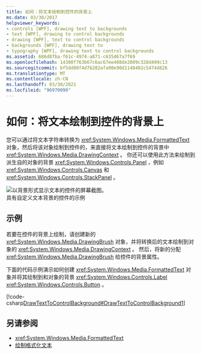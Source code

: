 ```yaml
---
title: 如何：将文本绘制到控件的背景上
ms.date: 03/30/2017
helpviewer_keywords:
- controls [WPF], drawing text to backgrounds
- text [WPF], drawing to control backgrounds
- drawing [WPF], text to control backgrounds
- backgrounds [WPF], drawing text to
- typography [WPF], drawing text to control backgrounds
ms.assetid: 686d8fba-f61c-4974-a871-c635d67a7f69
ms.openlocfilehash: 14300f763b67c6ac67ee408de2009c328d499c13
ms.sourcegitcommit: bf5dd80f4d7b202afa90e90d1148402c5474d826
ms.translationtype: MT
ms.contentlocale: zh-CN
ms.lasthandoff: 03/30/2021
ms.locfileid: "96970090"
---
```

# <a name="how-to-draw-text-to-a-controls-background"></a>如何：将文本绘制到控件的背景上
您可以通过将文本字符串转换为 <xref:System.Windows.Media.FormattedText> 对象，然后将该对象绘制到控件的，来直接将文本绘制到控件的背景中 <xref:System.Windows.Media.DrawingContext> 。 你还可以使用此方法来绘制到派生自的对象的背景 <xref:System.Windows.Controls.Panel> ，例如 <xref:System.Windows.Controls.Canvas> 和 <xref:System.Windows.Controls.StackPanel> 。  
  
 ![以背景形式显示文本的控件的屏幕截图。](./media/how-to-draw-text-to-a-control-background/draw-text-background.png "DrawText2Background01")  
具有自定义文本背景的控件的示例  
  
## <a name="example"></a>示例  
 若要在控件的背景上绘制，请创建新的 <xref:System.Windows.Media.DrawingBrush> 对象，并将转换后的文本绘制到对象的 <xref:System.Windows.Media.DrawingContext> 。 然后，将新的分配 <xref:System.Windows.Media.DrawingBrush> 给控件的背景属性。  
  
 下面的代码示例演示如何创建 <xref:System.Windows.Media.FormattedText> 对象并将其绘制到和对象的背景 <xref:System.Windows.Controls.Label> <xref:System.Windows.Controls.Button> 。  
  
 [!code-csharp[DrawTextToControlBackground#DrawTextToControlBackground1](~/samples/snippets/csharp/VS_Snippets_Wpf/DrawTextToControlBackground/CSHARP/Window1.xaml.cs#drawtexttocontrolbackground1)]  
  
## <a name="see-also"></a>另请参阅

- <xref:System.Windows.Media.FormattedText>
- [绘制格式化文本](drawing-formatted-text.md)
